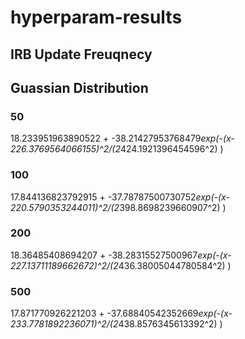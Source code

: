 # hyperparam-results

## IRB Update Freuqnecy 
## Guassian Distribution
### 50
18.233951963890522 + -38.21427953768479*exp(-(x-226.3769564066155)^2/(2*424.1921396454596^2) )
### 100
17.844136823792915 + -37.78787500730752*exp(-(x-220.5790353244011)^2/(2*398.8698239660907^2) )
### 200
18.36485408694207 + -38.28315527500967*exp(-(x-227.13711189662672)^2/(2*436.38005044780584^2) )
### 500
17.871770926221203 + -37.68840542352669*exp(-(x-233.7781892236071)^2/(2*438.8576345613392^2) )
